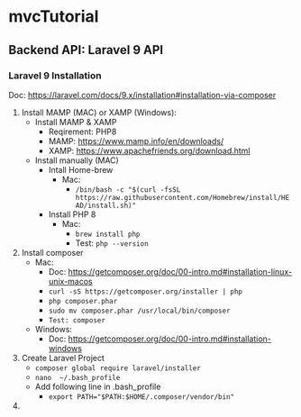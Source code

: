 # mvcTutorial

## Backend API: Laravel 9 API

### Laravel 9 Installation
Doc: https://laravel.com/docs/9.x/installation#installation-via-composer

1. Install MAMP (MAC) or XAMP (Windows): 
   - Install MAMP & XAMP
     - Reqirement: PHP8 
     - MAMP: https://www.mamp.info/en/downloads/
     - XAMP: https://www.apachefriends.org/download.html
   - Install manually (MAC)
     - Intall Home-brew
       - Mac: 
         - `/bin/bash -c "$(curl -fsSL https://raw.githubusercontent.com/Homebrew/install/HEAD/install.sh)"`
     - Install PHP 8
       - Mac: 
         - `brew install php`
         - Test: `php --version`
2. Install composer
   - Mac:
     - Doc: https://getcomposer.org/doc/00-intro.md#installation-linux-unix-macos
     - `curl -sS https://getcomposer.org/installer | php`
     - `php composer.phar`
     - `sudo mv composer.phar /usr/local/bin/composer`
     - `Test: composer`
   - Windows:
     - Doc: https://getcomposer.org/doc/00-intro.md#installation-windows 
3. Create Laravel Project
   - `composer global require laravel/installer`
   - `nano  ~/.bash_profile`
   - Add following line in .bash_profile
     - `export PATH="$PATH:$HOME/.composer/vendor/bin"`
5. 
